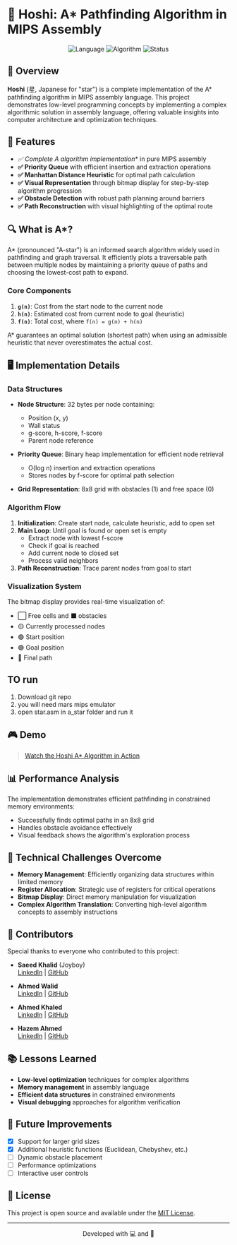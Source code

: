 # 🌟 Hoshi: A* Pathfinding Algorithm in MIPS Assembly

<div align="center">
  <img src="https://img.shields.io/badge/Language-MIPS%20Assembly-blue" alt="Language">
  <img src="https://img.shields.io/badge/Algorithm-A*%20Pathfinding-green" alt="Algorithm">
  <img src="https://img.shields.io/badge/Status-Completed-brightgreen" alt="Status">
</div>

## 📝 Overview

**Hoshi** (星, Japanese for "star") is a complete implementation of the A* pathfinding algorithm in MIPS assembly language. This project demonstrates low-level programming concepts by implementing a complex algorithmic solution in assembly language, offering valuable insights into computer architecture and optimization techniques.

## 🚀 Features

- **✅ Complete A* algorithm implementation** in pure MIPS assembly
- **✅ Priority Queue** with efficient insertion and extraction operations
- **✅ Manhattan Distance Heuristic** for optimal path calculation
- **✅ Visual Representation** through bitmap display for step-by-step algorithm progression
- **✅ Obstacle Detection** with robust path planning around barriers
- **✅ Path Reconstruction** with visual highlighting of the optimal route

## 🔍 What is A*?

A* (pronounced "A-star") is an informed search algorithm widely used in pathfinding and graph traversal. It efficiently plots a traversable path between multiple nodes by maintaining a priority queue of paths and choosing the lowest-cost path to expand.

### Core Components

1. **`g(n)`**: Cost from the start node to the current node
2. **`h(n)`**: Estimated cost from current node to goal (heuristic)
3. **`f(n)`**: Total cost, where `f(n) = g(n) + h(n)`

A* guarantees an optimal solution (shortest path) when using an admissible heuristic that never overestimates the actual cost.

## 🖥️ Implementation Details

### Data Structures

- **Node Structure**: 32 bytes per node containing:
  - Position (x, y)
  - Wall status
  - g-score, h-score, f-score 
  - Parent node reference

- **Priority Queue**: Binary heap implementation for efficient node retrieval
  - O(log n) insertion and extraction operations
  - Stores nodes by f-score for optimal path selection

- **Grid Representation**: 8x8 grid with obstacles (1) and free space (0)

### Algorithm Flow

1. **Initialization**: Create start node, calculate heuristic, add to open set
2. **Main Loop**: Until goal is found or open set is empty
   - Extract node with lowest f-score
   - Check if goal is reached
   - Add current node to closed set
   - Process valid neighbors
3. **Path Reconstruction**: Trace parent nodes from goal to start

### Visualization System

The bitmap display provides real-time visualization of:
- ⬜ Free cells and ⬛ obstacles
- 🟡 Currently processed nodes
- 🟢 Start position
- 🟣 Goal position
- 🔴 Final path


## TO run 
1. Download git repo
2. you will need mars mips emulator
3. open star.asm in a_star folder and run it

## 🎮 Demo

> [Watch the Hoshi A* Algorithm in Action](https://youtu.be/Cvr2Xt19EN4)

## 📊 Performance Analysis

The implementation demonstrates efficient pathfinding in constrained memory environments:
- Successfully finds optimal paths in an 8x8 grid
- Handles obstacle avoidance effectively
- Visual feedback shows the algorithm's exploration process

## 🧩 Technical Challenges Overcome

- **Memory Management**: Efficiently organizing data structures within limited memory
- **Register Allocation**: Strategic use of registers for critical operations
- **Bitmap Display**: Direct memory manipulation for visualization
- **Complex Algorithm Translation**: Converting high-level algorithm concepts to assembly instructions

## 🌟 Contributors

Special thanks to everyone who contributed to this project:

- **Saeed Khalid** (Joyboy)  
  [LinkedIn](https://www.linkedin.com/in/saeed-khalid-958795259/) | [GitHub](https://github.com/happy-joyboy)

- **Ahmed Walid**  
  [LinkedIn](https://www.linkedin.com/in/ahmedwaleed3604/) | [GitHub](https://github.com/AhmedWaleed36)

- **Ahmed Khaled**  
  [LinkedIn](https://www.linkedin.com/in/ahmedkhaled-l/) | [GitHub](https://github.com/Ahmed-Khaled-L)

- **Hazem Ahmed**  
  [LinkedIn](https://www.linkedin.com/in/hazem-ahmad-0387312a6/) | [GitHub](https://github.com/hazemahmed283)

## 📚 Lessons Learned

- **Low-level optimization** techniques for complex algorithms
- **Memory management** in assembly language
- **Efficient data structures** in constrained environments
- **Visual debugging** approaches for algorithm verification

## 🔮 Future Improvements

- [X] Support for larger grid sizes
- [X] Additional heuristic functions (Euclidean, Chebyshev, etc.)
- [ ] Dynamic obstacle placement
- [ ] Performance optimizations
- [ ] Interactive user controls

## 📜 License

This project is open source and available under the [MIT License](LICENSE).

---

<div align="center">
  <p>Developed with 💻 and 🧠</p>
</div>
